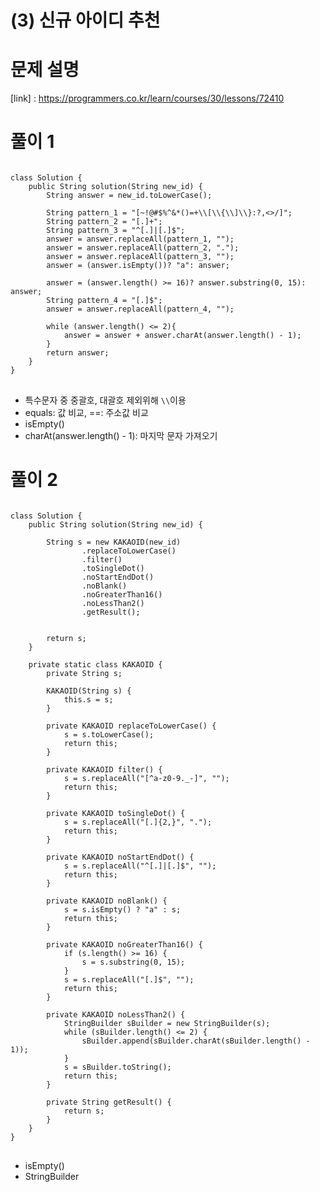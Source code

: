 # (3) 신규 아이디 추천

# 문제 설명

[link] : https://programmers.co.kr/learn/courses/30/lessons/72410

# 풀이 1

<pre>
<code>
class Solution {
    public String solution(String new_id) {
        String answer = new_id.toLowerCase();
        
        String pattern_1 = "[~!@#$%^&*()=+\\[\\{\\]\\}:?,<>/]";
        String pattern_2 = "[.]+";
        String pattern_3 = "^[.]|[.]$";
        answer = answer.replaceAll(pattern_1, "");
        answer = answer.replaceAll(pattern_2, ".");
        answer = answer.replaceAll(pattern_3, "");
        answer = (answer.isEmpty())? "a": answer;
        
        answer = (answer.length() >= 16)? answer.substring(0, 15): answer;
        String pattern_4 = "[.]$";
        answer = answer.replaceAll(pattern_4, "");
        
        while (answer.length() <= 2){
            answer = answer + answer.charAt(answer.length() - 1);
        }
        return answer;
    }
}
</code>
</pre>

- 특수문자 중 중괄호, 대괄호 제외위해 `\\`이용
- equals: 값 비교, ==: 주소값 비교
- isEmpty()
- charAt(answer.length() - 1): 마지막 문자 가져오기

# 풀이 2

<pre>
<code>
class Solution {
    public String solution(String new_id) {

        String s = new KAKAOID(new_id)
                .replaceToLowerCase()
                .filter()
                .toSingleDot()
                .noStartEndDot()
                .noBlank()
                .noGreaterThan16()
                .noLessThan2()
                .getResult();


        return s;
    }

    private static class KAKAOID {
        private String s;

        KAKAOID(String s) {
            this.s = s;
        }

        private KAKAOID replaceToLowerCase() {
            s = s.toLowerCase();
            return this;
        }

        private KAKAOID filter() {
            s = s.replaceAll("[^a-z0-9._-]", "");
            return this;
        }

        private KAKAOID toSingleDot() {
            s = s.replaceAll("[.]{2,}", ".");
            return this;
        }

        private KAKAOID noStartEndDot() {
            s = s.replaceAll("^[.]|[.]$", "");
            return this;
        }

        private KAKAOID noBlank() {
            s = s.isEmpty() ? "a" : s;
            return this;
        }

        private KAKAOID noGreaterThan16() {
            if (s.length() >= 16) {
                s = s.substring(0, 15);
            }
            s = s.replaceAll("[.]$", "");
            return this;
        }

        private KAKAOID noLessThan2() {
            StringBuilder sBuilder = new StringBuilder(s);
            while (sBuilder.length() <= 2) {
                sBuilder.append(sBuilder.charAt(sBuilder.length() - 1));
            }
            s = sBuilder.toString();
            return this;
        }

        private String getResult() {
            return s;
        }
    }
}
</code>
</pre>

- isEmpty()
- StringBuilder
